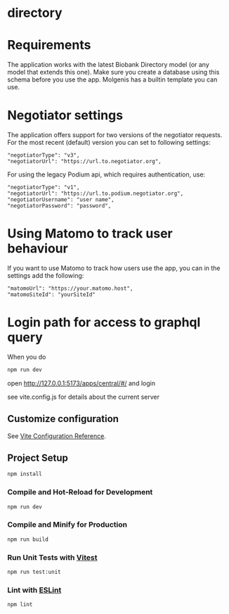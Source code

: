 # directory

# Requirements

The application works with the latest Biobank Directory model (or any model that extends this one).
Make sure you create a database using this schema before you use the app.
Molgenis has a builtin template you can use.

# Negotiator settings

The application offers support for two versions of the negotiator requests.
For the most recent (default) version you can set to following settings:

```
"negotiatorType": "v3",
"negotiatorUrl": "https://url.to.negotiator.org",
```

For using the legacy Podium api, which requires authentication, use:

```
"negotiatorType": "v1",
"negotiatorUrl": "https://url.to.podium.negotiator.org",
"negotiatorUsername": "user name",
"negotiatorPassword": "password",
```

# Using Matomo to track user behaviour

If you want to use Matomo to track how users use the app, you can in the settings add the following:

```
"matomoUrl": "https://your.matomo.host",
"matomoSiteId": "yourSiteId"
```

# Login path for access to graphql query

When you do

```sh
npm run dev
```

open http://127.0.0.1:5173/apps/central/#/ and login

see vite.config.js for details about the current server

## Customize configuration

See [Vite Configuration Reference](https://vitejs.dev/config/).

## Project Setup

```sh
npm install
```

### Compile and Hot-Reload for Development

```sh
npm run dev
```

### Compile and Minify for Production

```sh
npm run build
```

### Run Unit Tests with [Vitest](https://vitest.dev/)

```sh
npm run test:unit
```

### Lint with [ESLint](https://eslint.org/)

```sh
npm lint
```
